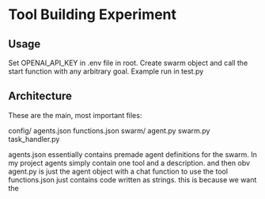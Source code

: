 # Tool Building Experiment

## Usage
Set OPENAI_API_KEY in .env file in root.
Create swarm object and call the start function with any arbitrary goal. Example run in test.py

## Architecture
These are the main, most important files:

config/
    agents.json
    functions.json
swarm/
    agent.py
    swarm.py
    task_handler.py

agents.json essentially contains premade agent definitions for the swarm. In my project agents simply contain one tool and a description. 
and then obv agent.py is just the agent object with a chat function to use the tool
functions.json just contains code written as strings. this is because we want the
